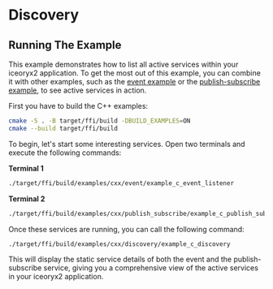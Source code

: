 # Discovery

## Running The Example

This example demonstrates how to list all active services within your iceoryx2
application. To get the most out of this example, you can combine it with other
examples, such as the [event example](../event/) or the
[publish-subscribe example](../publish_subscribe/), to see active services in
action.

First you have to build the C++ examples:

```sh
cmake -S . -B target/ffi/build -DBUILD_EXAMPLES=ON
cmake --build target/ffi/build
```

To begin, let's start some interesting services. Open two terminals and execute
the following commands:

**Terminal 1**

```sh
./target/ffi/build/examples/cxx/event/example_c_event_listener
```

**Terminal 2**

```sh
./target/ffi/build/examples/cxx/publish_subscribe/example_c_publish_subscribe_subscriber
```

Once these services are running, you can call the following command:

```sh
./target/ffi/build/examples/cxx/discovery/example_c_discovery
```

This will display the static service details of both the event and the
publish-subscribe service, giving you a comprehensive view of the active
services in your iceoryx2 application.
